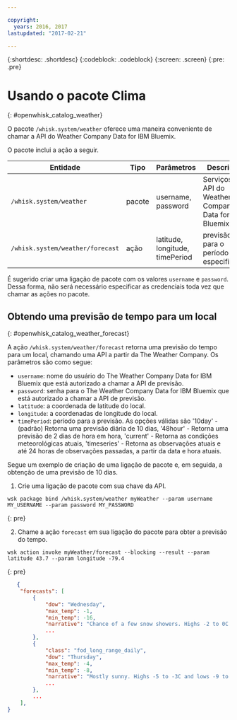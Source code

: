 ```yaml
---

copyright:
  years: 2016, 2017
lastupdated: "2017-02-21"

---
```


{:shortdesc: .shortdesc}
{:codeblock: .codeblock}
{:screen: .screen}
{:pre: .pre}

# Usando o pacote Clima
{: #openwhisk_catalog_weather}

O pacote `/whisk.system/weather` oferece uma maneira conveniente
de chamar a API do Weather Company Data for IBM Bluemix.

O pacote inclui a ação a seguir.

| Entidade | Tipo | Parâmetros | Descrição |
| --- | --- | --- | --- |
| `/whisk.system/weather` | pacote | username, password | Serviços da API do Weather Company Data for IBM Bluemix  |
| `/whisk.system/weather/forecast` | ação | latitude, longitude, timePeriod | previsão para o período especificado|

É sugerido criar uma ligação de pacote com os valores `username`
e `password`. Dessa forma, não será necessário especificar as
credenciais toda vez que chamar as ações no pacote.

## Obtendo uma previsão de tempo para um local
{: #openwhisk_catalog_weather_forecast}

A ação `/whisk.system/weather/forecast` retorna uma previsão do tempo para um local, chamando uma API a partir da The Weather Company. Os parâmetros são como segue:

- `username`: nome do usuário do The Weather Company Data for IBM Bluemix que está autorizado a chamar a API de previsão.
- `password`: senha para o The Weather Company Data for IBM Bluemix que está autorizado a chamar a API de previsão.
- `latitude`: a coordenada de latitude do local.
- `longitude`: a coordenadas de longitude do local.
- `timePeriod`: período para a previsão. As opções válidas são '10day' - (padrão) Retorna uma previsão diária de 10 dias, '48hour' - Retorna uma previsão de 2 dias de hora em hora,
'current' - Retorna as condições meteorológicas atuais, 'timeseries' - Retorna as observações atuais e até 24 horas de observações passadas, a partir da data e hora atuais.


Segue um exemplo de criação de uma ligação de pacote e, em seguida, a obtenção de uma previsão de 10 dias.

1. Crie uma ligação de pacote com sua chave da API.
  
  ```
  wsk package bind /whisk.system/weather myWeather --param username MY_USERNAME --param password MY_PASSWORD
  ```
  {: pre}
  
2. Chame a ação `forecast` em sua ligação do pacote para obter a previsão do tempo.
  
  ```
  wsk action invoke myWeather/forecast --blocking --result --param latitude 43.7 --param longitude -79.4
  ```
  {: pre}
  
  ```json
     {
      "forecasts": [
          {
              "dow": "Wednesday",
              "max_temp": -1,
              "min_temp": -16,
              "narrative": "Chance of a few snow showers. Highs -2 to 0C and lows -17 to -15C.",
              ...
          },
          {
              "class": "fod_long_range_daily",
              "dow": "Thursday",
              "max_temp": -4,
              "min_temp": -8,
              "narrative": "Mostly sunny. Highs -5 to -3C and lows -9 to -7C.",
              ...
          },
          ...
      ],
  }
  ```
  
